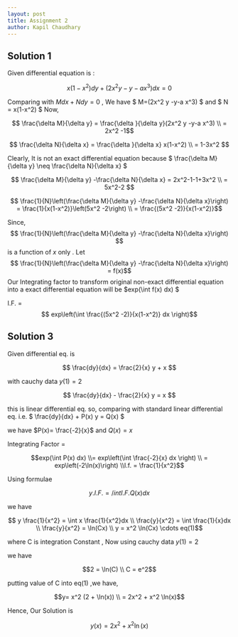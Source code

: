 ```yaml
---
layout: post
title: Assignment 2
author: Kapil Chaudhary
---
```

## Solution 1

Given differential equation is :

$$x(1-x^2)dy + (2x^2 y -y-a x^3)dx=0 $$

Comparing with $M dx + N dy =0$ , We have
$  M=(2x^2 y -y-a x^3) $ and $ N = x(1-x^2) $
Now,

$$ \frac{\delta M}{\delta y} = \frac{\delta }{\delta y}(2x^2 y -y-a x^3) \\ = 2x^2 -1$$

$$ \frac{\delta N}{\delta x} = \frac{\delta }{\delta x}  x(1-x^2) \\ = 1-3x^2 $$

Clearly, It is not an exact differential equation because $ \frac{\delta M}{\delta y} \neq  \frac{\delta N}{\delta x} $

$$ \frac{\delta M}{\delta y} -\frac{\delta N}{\delta x} =  2x^2-1-1+3x^2 \\ = 5x^2-2 $$

$$ \frac{1}{N}\left(\frac{\delta M}{\delta y} -\frac{\delta N}{\delta x}\right) = \frac{1}{x(1-x^2)}\left(5x^2 -2\right) \\ = \frac{(5x^2 -2)}{x(1-x^2)}$$

Since, $$ \frac{1}{N}\left(\frac{\delta M}{\delta y} -\frac{\delta N}{\delta x}\right) $$ is a function of $x$ only .
Let  $$ \frac{1}{N}\left(\frac{\delta M}{\delta y} -\frac{\delta N}{\delta x}\right) = f(x)$$
Our Integrating factor to transform original non-exact differential equation into a exact differential equation will be $exp(\int f(x) dx) $

I.F. = $$ exp\left(\int \frac{(5x^2 -2)}{x(1-x^2)} dx \right)$$


## Solution 3

Given differential eq. is

$$ \frac{dy}{dx} = \frac{2}{x} y + x   $$

with cauchy data $y(1)=2$

$$ \frac{dy}{dx} - \frac{2}{x} y = x   $$

this is linear differential eq. so, comparing with standard linear differential eq. i.e.
 $ \frac{dy}{dx} + P(x) y = Q(x) $

we have $P(x)=  \frac{-2}{x}$ and $Q(x)= x$

Integrating Factor =

 $$exp(\int P(x) dx) \\= exp\left(\int \frac{-2}{x} dx \right) \\ = exp\left(-2\ln(x)\right) \\I.f. = \frac{1}{x^2}$$

Using formulae

$$ y. I.F. = /int I.F. Q(x) dx $$

we have

$$ y  \frac{1}{x^2} = \int x \frac{1}{x^2}dx \\ \frac{y}{x^2} = \int \frac{1}{x}dx \\ \frac{y}{x^2} = \ln(Cx) \\ y = x^2 \ln(Cx)  \cdots eq(1)$$

where C is integration Constant , Now using cauchy data $y(1)=2$

we have

$$2 = \ln(C) \\ C = e^2$$

putting value of C  into eq(1) ,we have,

$$y= x^2 (2 + \ln(x)) \\ = 2x^2 + x^2 \ln(x)$$

<div id="box1">
<p>Hence, Our Solution is <br />


$$y(x) = 2x^2 + x^2 \ln(x)$$

</p>
</div>
